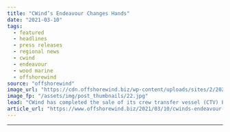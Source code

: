 ```yaml
---
title: "CWind’s Endeavour Changes Hands"
date: "2021-03-10"
tags: 
  - featured
  - headlines
  - press releases
  - regional news
  - cwind
  - endeavour
  - wood marine
  - offshorewind
source: "offshorewind"
image_url: "https://cdn.offshorewind.biz/wp-content/uploads/sites/2/2021/03/10123004/CWinds-Endeavour-Changes-Hands.jpg"
image_fp: "/assets/img/post_thumbnails/22.jpg"
lead: "CWind has completed the sale of its crew transfer vessel (CTV) Endeavour to Wood"
article_url: "https://www.offshorewind.biz/2021/03/10/cwinds-endeavour-changes-hands/"
---
```


---

